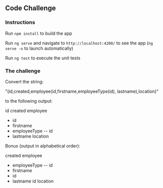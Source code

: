 ## Code Challenge

### Instructions
Run `npm install` to build the app

Run `ng serve` and navigate to `http://localhost:4200/` to see the app (`ng serve -o` to launch automatically) 

Run `ng test` to execute the unit tests

### The challenge

Convert the string: 

"(id,created,employee(id,firstname,employeeType(id), lastname),location)" 

to the following output:

id
created
employee
- id
- firstname
- employeeType
-- id
- lastname
location


Bonus (output in alphabetical order):

created
employee
- employeeType
-- id
- firstname
- id
- lastname
id
location

